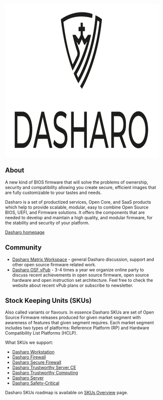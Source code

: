 <img src="images/logo/logo-bar.svg" width="1000" height="500">

## About

A new kind of BIOS firmware that will solve the problems of ownership, security
and compatibility allowing you create secure, efficient images that are fully
customizable to your tastes and needs.

Dasharo is a set of productized services, Open Core, and SaaS products which
help to provide scalable, modular, easy to combine Open Source BIOS, UEFI, and
Firmware solutions. It offers the components that are needed to develop and
maintain a high quality, and modular firmware, for the stability and security
of your platform.

[Dasharo homepage](https://dasharo.com/)

## Community

* [Dasharo Matrix Workspace](https://matrix.to/#/#dasharo:matrix.org) - general
  Dasharo discussion, support and other open source firmware related work.
* [Dasharo OSF vPub](https://vpub.dasharo.com/) - 3-4 times a year we organize
  online party to discuss recent achievements in open source firmware, open
  source hardware and open instruction set architecture. Feel free to check the
  website about recent vPub plans or subscribe to newsletter.

## Stock Keeping Units (SKUs)

Also called variants or flavours. In essence Dasharo SKUs are set of Open
Source Firmware releases produced for given market segment with awareness of
features that given segment requires. Each market segment includes two types of
platforms: Reference Platform (RP) and Hardware Compatibility List Platforms
(HCLP).

What SKUs we support:

* [Dasharo Workstation](variants/workstation.md)
* [Dasharo Firewall](variants/firewall.md)
* [Dasharo Secure Firewall](variants/secure-firewall.md)
* [Dasharo Trustworthy Server CE](variants/trustworthy-server.md)
* [Dasharo Trustworthy Computing](variants/trustworthy-computing.md)
* [Dasharo Server](variants/server.md)
* [Dasharo Safety-Critical](variants/safety-critical.md)

Dasharo SKUs roadmap is available on [SKUs Overview](variants/skus-overview.md) page.
